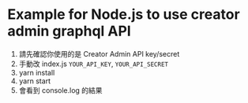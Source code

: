# Example for Node.js to use creator admin graphql API

1. 請先確認你使用的是 Creator Admin API key/secret
2. 手動改 index.js `YOUR_API_KEY`, `YOUR_API_SECRET`
3. yarn install
4. yarn start
5. 會看到 console.log 的結果
